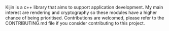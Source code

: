 Kijin is a c++ library that aims to support application development. My main interest are rendering and cryptography so these modules have a higher chance of being prioritised. Contributions are welcomed, please refer to the CONTRIBUTING.md file if you consider contributing to this project.

